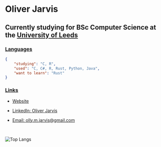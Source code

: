 # Oliver Jarvis

## Currently studying for BSc Computer Science at the [University of Leeds](https://www.leeds.ac.uk/)

### <u>Languages</u>
```json
{
    "studying": "C, R",
    "used": "C, C#, R, Rust, Python, Java",
    "want to learn": "Rust"
}
```

### <u>Links</u>

- [Website](https://ollyjarvis.github.io)

- [LinkedIn: Oliver Jarvis](https://www.linkedin.com/in/oliver-jarvis-b13469253/)

- [Email: olly.m.jarvis@gmail.com](mailto:olly.m.jarvis@gmail.com)

<br>

![Top Langs](https://github-readme-stats.vercel.app/api/top-langs/?username=ollyjarvis&theme=github_dark&layout=compact)
<!--
**ollyjarvis/ollyjarvis** is a ✨ _special_ ✨ repository because its `README.md` (this file) appears on your GitHub profile.

Here are some ideas to get you started:

- 🔭 I’m currently working on ...
- 🌱 I’m currently learning ...
- 👯 I’m looking to collaborate on ...
- 🤔 I’m looking for help with ...
- 💬 Ask me about ...
- 📫 How to reach me: ...
- 😄 Pronouns: ...
- ⚡ Fun fact: ...
-->
